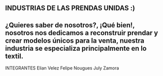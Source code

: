 INDUSTRIAS DE LAS PRENDAS UNIDAS :)
-------------------------------------
¿Quieres saber de nosotros?, ¡Qué bien!, nosotros nos dedicamos a reconstruir prendar y crear modelos únicos para la venta, nuestra industria se especializa principalmente en lo textil.
-------------------------------------
INTEGRANTES
Elian Velez
Felipe Nougues
July Zamora
